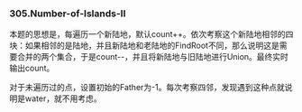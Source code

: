 ### 305.Number-of-Islands-II

本题的思想是，每遍历一个新陆地，默认count++。依次考察这个新陆地相邻的四块：如果相邻的是陆地，并且新陆地和老陆地的FindRoot不同，那么说明这是需要合并的两个集合，于是count--，并且将新陆地与旧陆地进行Union。最终实时输出count。

对于未遍历过的点，设置初始的Father为-1。每次考察四邻，发现遇到这种点就说明是water，就不用考虑。
